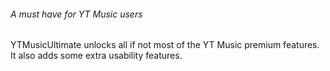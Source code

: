 ###### _A must have for YT Music users_

YTMusicUltimate unlocks all if not most of the YT Music premium features. It also adds some extra usability features.
